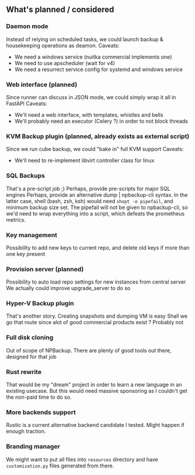 ## What's planned / considered

### Daemon mode
Instead of relying on scheduled tasks, we could launch backup & housekeeping operations as deamon.
Caveats:
 - We need a windows service (nuitka commercial implements one)
 - We need to use apscheduler (wait for v4)
 - We need a resurrect service config for systemd and windows service

### Web interface (planned)
Since runner can discuss in JSON mode, we could simply wrap it all in FastAPI
Caveats:
 - We'll need a web interface, with templates, whistles and bells
 - We'll probably need an executor (Celery ?) in order to not block threads

### KVM Backup plugin (planned, already exists as external script)
Since we run cube backup, we could "bake in" full KVM support
Caveats:
 - We'll need to re-implement libvirt controller class for linux

### SQL Backups
That's a pre-script job ;)
Perhaps, provide pre-scripts for major SQL engines
Perhaps, provide an alternative dump | npbackup-cli syntax.
In the latter case, shell (bash, zsh, ksh) would need `shopt -o pipefail`, and minimum backup size set.
The pipefail will not be given to npbackup-cli, so we'd need to wrap everything into a script, which defeats the prometheus metrics.

### Key management
Possibility to add new keys to current repo, and delete old keys if more than one key present

### Provision server (planned)
Possibility to auto load repo settings for new instances from central server
We actually could improve upgrade_server to do so

### Hyper-V Backup plugin
That's another story. Creating snapshots and dumping VM is easy
Shall we go that route since alot of good commercial products exist ? Probably not

### Full disk cloning
Out of scope of NPBackup. There are plenty of good tools out there, designed for that job

### Rust rewrite
That would be my "dream" project in order to learn a new language in an existing usecase.
But this would need massive sponsoring as I couldn't get the non-paid time to do so.

### More backends support
Rustic is a current alternative backend candidate I tested. Might happen if enough traction.

### Branding manager
We might want to put all files into `resources` directory and have `customization.py` files generated from there.